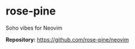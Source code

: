 # rose-pine

Soho vibes for Neovim

**Repository:** <https://github.com/rose-pine/neovim>

<!-- vim: set ft=markdown: -->